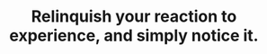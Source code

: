---
title: Relinquish your reaction to experience, and simply notice it.
tags: experience mindfulness acceptance consciousness
---